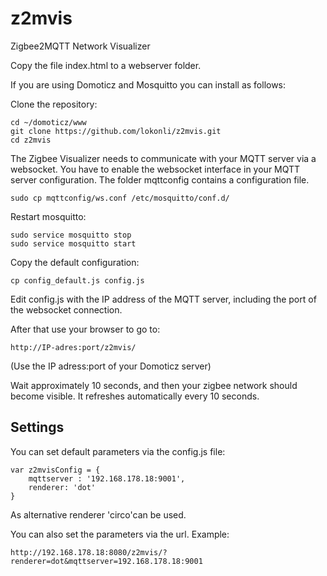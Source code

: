 # z2mvis
Zigbee2MQTT Network Visualizer

Copy the file index.html to a webserver folder.

If you are using Domoticz and Mosquitto you can install as follows:

Clone the repository:

```
cd ~/domoticz/www
git clone https://github.com/lokonli/z2mvis.git
cd z2mvis
```

The Zigbee Visualizer needs to communicate with your MQTT server via a websocket.
You have to enable the websocket interface in your MQTT server configuration.
The folder mqttconfig contains a configuration file.

```
sudo cp mqttconfig/ws.conf /etc/mosquitto/conf.d/
```


Restart mosquitto:

```
sudo service mosquitto stop
sudo service mosquitto start
```

Copy the default configuration:

```
cp config_default.js config.js
```

Edit config.js with the IP address of the MQTT server, including the port of the websocket connection.

After that use your browser to go to:

```
http://IP-adres:port/z2mvis/
```

(Use the IP adress:port of your Domoticz server)

Wait approximately 10 seconds, and then your zigbee network should become visible.
It refreshes automatically every 10 seconds.

## Settings

You can set default parameters via the config.js file:

```
var z2mvisConfig = {
    mqttserver : '192.168.178.18:9001',
    renderer: 'dot'
}
```

As alternative renderer 'circo'can be used.

You can also set the parameters via the url. Example:

```
http://192.168.178.18:8080/z2mvis/?renderer=dot&mqttserver=192.168.178.18:9001
```
